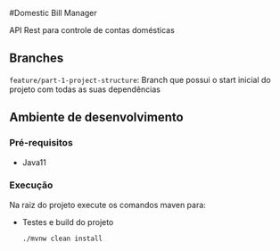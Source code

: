 #Domestic Bill Manager

API Rest para controle de contas domésticas

## Branches

`feature/part-1-project-structure`: Branch que possui o start inicial do projeto com todas as suas dependências

## Ambiente de desenvolvimento

### Pré-requisitos

- Java11

### Execução

Na raiz do projeto execute os comandos maven para:

- Testes e build do projeto
  ```
  ./mvnw clean install
  ```